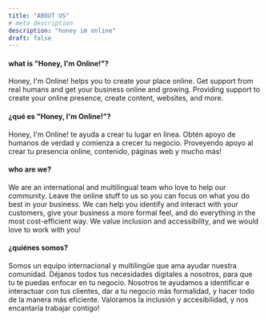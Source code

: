 ```yaml
---
title: "ABOUT US"
# meta description
description: "honey im online"
draft: false
---
```


#### what is "Honey, I'm Online!"?
Honey, I'm Online! helps you to create your place online. Get support from real humans and get your business online and growing.
Providing support to create your online presence, create content, websites, and more.

#### ¿qué es "Honey, I'm Online!"?
Honey, I'm Online! te ayuda a crear tu lugar en línea. Obtén apoyo de humanos de verdad y comienza a crecer tu negocio. Proveyendo apoyo al crear tu presencia online, contenido, páginas web y mucho más!

#### who are we?
We are an international and multilingual team who love to help our community. Leave the online stuff to us so you can focus on what you do best in your business. We can help you identify and interact with your customers, give your business a more formal feel, and do everything in the most cost-efficient way. We value inclusion and accessibility, and we would love to work with you!

#### ¿quiénes somos?
Somos un equipo internacional y multilingüe que ama ayudar nuestra comunidad. Déjanos todos tus necesidades digitales a nosotros, para que tu te puedas enfocar en tu negocio. Nosotros te ayudamos a identificar e interactuar con tus clientes, dar a tu negocio más formalidad, y hacer todo de la manera más eficiente. Valoramos la inclusión y accesibilidad, y nos encantaría trabajar contigo!
